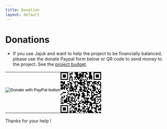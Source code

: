 ```yaml
---
title: Donation
layout: default
---
```



# Donations

* If you use Jajuk and want to help the project to be financially balanced, please use the donate Paypal form below or QR code to send money to the project. See the [project budget](/budget.html).

<table style="border:none;">
<tr>
<td style="border:none;vertical-align:middle;padding:0px">
<form action="https://www.paypal.com/cgi-bin/webscr" method="post" target="_top"><input type="hidden" name="cmd" value="_donations" /><input type="hidden" name="business" value="6VHQC74K3S4DJ" /><input type="hidden" name="currency_code" value="EUR" /><input type="image" src="https://www.paypalobjects.com/en_US/i/btn/btn_donate_SM.gif" border="0" name="submit" title="PayPal - The safer, easier way to pay online!" alt="Donate with PayPal button" /><img alt="" border="0" src=" https://www.paypal.com/en_FR/i/scr/pixel.gif" width="1" height="1" /></form>
</td>
<td style="border:none;vertical-align:middle;padding:0px">
<img src="data:image/png;base64,iVBORw0KGgoAAAANSUhEUgAAAIAAAACACAYAAADDPmHLAAAEX
UlEQVR4nO2Ty5IkIQwD+/9/evc2h3kYWchUVXc6ghNgSSZ5vV6vf5OrU+q9ae2JrBP3QgsA
UoN2+0/7AoCm9scCkKqq5/QwXe3qnOPF1a7upQoAAAAAAAAAAGAFQGLQ04FUjzur0kv4VO+
52Rf3AAAAAAAATgFQ9XdqI/htAEh8JgAAAAAAAAAAgLsDEDIdX5WW6iPh94JZAgAAAECppf
pI+L1gln8fdCsRKNE/NWi17upr4QUAOtpP9LXwAgAd7Sf6WngBgI72E30tvGjG3OUOSd2r9
K7cm8g9tAAAAAAgvjeRe2T9UBwudxBp7RPQPqEAAAAOCwLArQoAPh0AdRCrIVVnnSF1vDha
E3lUXy58qXvfzgEAAABAJM/bAZB4SNeYes8d2ETukz068C00AAAAAAAAAOBDAXDNJO4l+rs
+Nn6MlCfl2fHR8QIAAKCbAYA3BODkUDp76pA6e6r/afBP5GlkBQAAAAAAAAAAiD3kyYG5PT
q1C2nzQY7mAQChAGAjUMMIAFwBQMK0LLbRMzEkF3bnnlsngAAAAAAAAPhauuDJh1TDukNJg
aPOxPU1oQcAewMDAAAAANn0TkAAuBgAVcAV3wnfBaXT3/XsZnE9V+caewAAAADwuQCU6mZN
PLLaX/XVGVja14R2pVHql13MAgAAAICGj4R2pVHql13MAoAPB+BPsUVYd2+yx+rsycdy98p
VOgsUAAAAADwVADecGny6Oo8wcS8BmKsn+5oOdGUBgOBrOtCVBQCCr+lAVxYACL4SwTsmZW
NmONXLyufug3Rq4jPJ86suJQoA1gUAAHAdAOkHX5l2H3YSItfjxL1Oz5BPAHA9Ttzr9ASAx
TkAkHwCgOtx4l6nZ8RnebIwou6lygneGVBi0Gr/RLadAgAAAAC3/1sDkHpkN5DTv+NjwnOi
XD0XWgAIek4UAPxyT+3f8THhOVEA8Ms9tX/Hx4TnRN0WgMSgO3uqvgpR6vESg07nTsEIAEI
BAAC8LwCnB6T26eypvtxygXMA6PRXsy68AUCnz0oDAADgWQBEmgwYUx/hxCM7eVzt058JAB
b9q3MAAABWj1VPAACAcwC4wRMrodHxPLGX8KmW63nRBwAAAADsvccDMBG8E8IZkjvYNHxTH
2FyXj/eVT5400CdAgAAAAAAAIBve/smU6YHwh19hES/CwADAAAAgEieRwJQ7g6UM0w3rAtx
Ao5O7sRHc+8BgODRydPJDQAAAAAAcBEA7qDdQO7e7rkrBp3w5UKlngMAoQAAAD4DgFQlBp1
4vCsH7fbvVOITAoDgGQCaBQAAAABm/06NA5AQ6ARw99IQXwmfuzbyAcDKFwAAAACkAAiZlr
y4A5t4PFXvtC8AaGqlZuTMBAAAAAAA4OEAJAZReTSHYD9CwpdbAPCLR3MIAAAAAGAbSRlzA
qT6O9op4Fz4QhABAAAAgKUNAILRag8AbgbAxHJDJAZWaafuTcKQAmKhAQA79wAAAB4NwH9I
Iqrm143ztQAAAABJRU5ErkJggg==">
</td>
</tr>
</table>


Thanks for your help !
